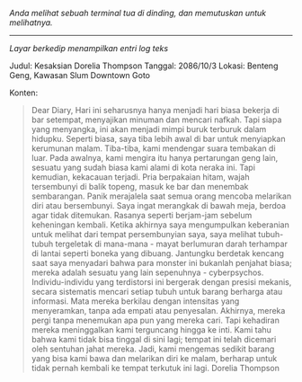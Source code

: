 _Anda melihat sebuah terminal tua di dinding, dan memutuskan untuk melihatnya._

---

_Layar berkedip menampilkan entri log teks_

Judul: Kesaksian Dorelia Thompson
Tanggal: 2086/10/3
Lokasi: Benteng Geng, Kawasan Slum Downtown Goto

Konten:

> Dear Diary,
> Hari ini seharusnya hanya menjadi hari biasa bekerja di bar setempat, menyajikan minuman dan mencari nafkah. Tapi siapa yang menyangka, ini akan menjadi mimpi buruk terburuk dalam hidupku.
> Seperti biasa, saya tiba lebih awal di bar untuk menyiapkan kerumunan malam. Tiba-tiba, kami mendengar suara tembakan di luar. Pada awalnya, kami mengira itu hanya pertarungan geng lain, sesuatu yang sudah biasa kami alami di kota neraka ini.
> Tapi kemudian, kekacauan terjadi. Pria berpakaian hitam, wajah tersembunyi di balik topeng, masuk ke bar dan menembak sembarangan. Panik merajalela saat semua orang mencoba melarikan diri atau bersembunyi. Saya ingat merangkak di bawah meja, berdoa agar tidak ditemukan.
> Rasanya seperti berjam-jam sebelum keheningan kembali. Ketika akhirnya saya mengumpulkan keberanian untuk melihat dari tempat persembunyian saya, saya melihat tubuh-tubuh tergeletak di mana-mana - mayat berlumuran darah terhampar di lantai seperti boneka yang dibuang. Jantungku berdetak kencang saat saya menyadari bahwa para monster ini bukanlah penjahat biasa; mereka adalah sesuatu yang lain sepenuhnya - cyberpsychos.
> Individu-individu yang terdistorsi ini bergerak dengan presisi mekanis, secara sistematis mencari setiap tubuh untuk barang berharga atau informasi. Mata mereka berkilau dengan intensitas yang menyeramkan, tanpa ada empati atau penyesalan.
> Akhirnya, mereka pergi tanpa menemukan apa pun yang mereka cari. Tapi kehadiran mereka meninggalkan kami terguncang hingga ke inti. Kami tahu bahwa kami tidak bisa tinggal di sini lagi; tempat ini telah dicemari oleh sentuhan jahat mereka. Jadi, kami mengemas sedikit barang yang bisa kami bawa dan melarikan diri ke malam, berharap untuk tidak pernah kembali ke tempat terkutuk ini lagi.
> Dorelia Thompson

